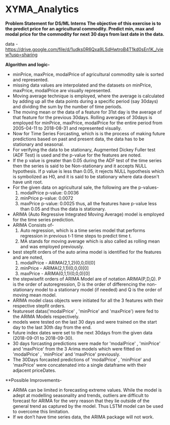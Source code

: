 # XYMA_Analytics

**Problem Statement for DS/ML Interns**
**The objective of this exercise is to the predict price for an agricultural commodity. Predict min, max and modal price for the commodity for next 30 days from last date in the data.**

data - https://drive.google.com/file/d/1udks0R6Qxa9LSdHwtroB4T1kd0sEn1K_/view?usp=sharing

**Algorithm and logic-** 

* minPrice, maxPrice, modalPrice of agricultural commodity sale is sorted and represented.
* missing data values are interpolated and the datasets on minPrice, maxPrice, modalPrice are visually represented.
* Moving average technique is employed, where the average is calculated by adding up all the data points during a specific period (say 30days) and dividing the sum by the number of time periods.
* The moving mean or the data of a feature for 31st day is the average of that feature for the previous 30days.
 Rolling averages of 30days is employed for minPrice, maxPrice, modalPrice for the entire period from 2005-04-11 to 2018-08-31 and represented visually.
* Now for Time Series Forcasting, which is is the process of making future predictions based on past and present data, the data has to be stationary and seasonal.
* For verifying the data to be stationary, Augmented Dickey Fuller test (ADF Test) is used and the p-value for the features are noted.
* If the p value is greater than 0.05 during the ADF test of the time series then the series is said to be Non-stationary and it accepts NULL hypothesis. If p value is less than 0.05, it rejects NULL hypothesis which is symbolized  as H0, and it is said to be stationary where data doesn't have unit root.
* For the given data on agricultural sale, the following are the p-values-
	1. modalPrice p-value: 0.0036
	2. minPrice p-value: 0.0072
	3. maxPrice p-value: 0.0025
	thus, all the features have p-value less than 0.05 and thus the data is stationary.
* ARIMA (Auto Regressive Integrated Moving Average) model is employed for the time series prediction.
* ARIMA Consists of-
	1. Auto regression, which is a time series model that performs regression in previous t-1 time steps to predict time t.
	2. MA stands for moving average which is also called as rolling mean and was employed previously.
* best stepfit orders of the auto arima model is identified for the features and are noted,
	1. modalPrice - ARIMA(2,1,2)(0,0,0)[0]
	2. minPrice - ARIMA(2,1,1)(0,0,0)[0] 
	3. maxPrice - ARIMA(0,1,1)(0,0,0)[0]
* the stepwisefit orders of ARIMA Model are of notation ARIMA(P,D,Q). P is the order of autoregression, D is the order of differencing the non-stationary model to a stationary model (if needed) and Q is the order of moving mean model.
* ARIMA model class objects were initiated for all the 3 features with their respective stepfit orders.
* featureset datas('modalPrice' , 'minPrice' and 'maxPrice') were fed to the ARIMA Models respectively.
* models were tested on the last 30 days and were trained on the start day to the last 30th day from the end.
* future index dates were set to the next 30days from the given data (2018-09-01 to 2018-09-30).
* 30 days forcasting predictions were made for 'modalPrice' , 'minPrice' and 'maxPrice' from the 3 Arima models which were fitted on 'modalPrice' , 'minPrice' and 'maxPrice' previously.
* The 30Days forcasted predictions of 'modalPrice' , 'minPrice' and 'maxPrice' were concatenated into a single dataframe with their adjacent priceDates.

**Possible Improvements-

*  ARIMA can be limited in forecasting extreme values. While the model is adept at modelling seasonality and trends, outliers are difficult to forecast for ARIMA for the very reason that they lie outside of the general trend as captured by the model. Thus LSTM model can be used to overcome this limitation.
*  If we don’t have time series data, the ARIMA package will not work.



